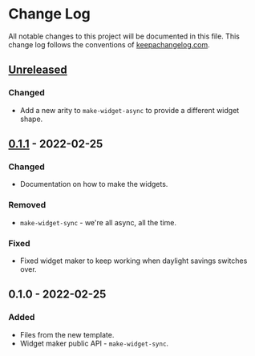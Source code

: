 # Change Log
All notable changes to this project will be documented in this file. This change log follows the conventions of [keepachangelog.com](http://keepachangelog.com/).

## [Unreleased]
### Changed
- Add a new arity to `make-widget-async` to provide a different widget shape.

## [0.1.1] - 2022-02-25
### Changed
- Documentation on how to make the widgets.

### Removed
- `make-widget-sync` - we're all async, all the time.

### Fixed
- Fixed widget maker to keep working when daylight savings switches over.

## 0.1.0 - 2022-02-25
### Added
- Files from the new template.
- Widget maker public API - `make-widget-sync`.

[Unreleased]: https://sourcehost.site/your-name/advent-of-code/compare/0.1.1...HEAD
[0.1.1]: https://sourcehost.site/your-name/advent-of-code/compare/0.1.0...0.1.1
